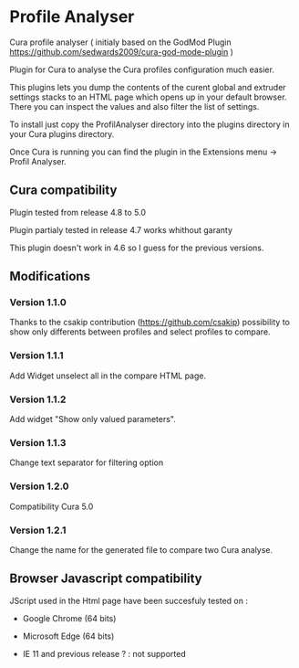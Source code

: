 # Profile Analyser
Cura profile analyser ( initialy based on the GodMod Plugin https://github.com/sedwards2009/cura-god-mode-plugin )

Plugin for Cura to analyse the Cura profiles configuration much easier.

This plugins lets you dump the contents of the curent global and extruder settings stacks to an HTML page which opens up in your default browser. There you can inspect the values and also filter the list of settings.

To install just copy the ProfilAnalyser directory into the plugins directory in your Cura plugins directory.

Once Cura is running you can find the plugin in the Extensions menu -> Profil Analyser.

## Cura compatibility

Plugin tested from release 4.8 to 5.0

Plugin partialy tested in release 4.7 works whithout garanty

This plugin doesn't work in 4.6 so I guess for the previous versions.

## Modifications

### Version 1.1.0

Thanks to the csakip contribution (https://github.com/csakip) possibility to show only differents between profiles and select profiles to compare.

### Version 1.1.1

Add Widget unselect all in the compare HTML page.

### Version 1.1.2

Add widget "Show only valued parameters".

### Version 1.1.3

Change text separator for filtering option

### Version 1.2.0

Compatibility Cura 5.0

### Version 1.2.1

Change the name for the generated file to compare two Cura analyse.

## Browser Javascript compatibility

JScript used in the Html page have been succesfuly tested on :
- Google Chrome  (64 bits)
- Microsoft Edge (64 bits)


- IE 11 and previous release ? : not supported
